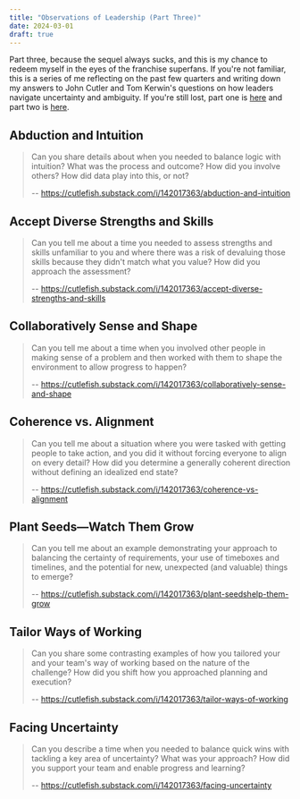 ```yaml
---
title: "Observations of Leadership (Part Three)"
date: 2024-03-01
draft: true
---
```


Part three, because the sequel always sucks, and this is my chance to redeem myself in the eyes of the franchise superfans.
If you're not familiar, this is a series of me reflecting on the past few quarters and writing down my answers to John Cutler and Tom Kerwin's questions on how leaders navigate uncertainty and ambiguity.
If you're still lost, part one is [here](/observations-of-leadership-part-one) and part two is [here](/observations-of-leadership-part-two).

## Abduction and Intuition

> Can you share details about when you needed to balance logic with intuition?
> What was the process and outcome?
> How did you involve others?
> How did data play into this, or not?
>
> -- <https://cutlefish.substack.com/i/142017363/abduction-and-intuition>

## Accept Diverse Strengths and Skills

> Can you tell me about a time you needed to assess strengths and skills unfamiliar to you and where there was a risk of devaluing those skills because they didn't match what you value?
> How did you approach the assessment?
>
> -- <https://cutlefish.substack.com/i/142017363/accept-diverse-strengths-and-skills>

## Collaboratively Sense and Shape

> Can you tell me about a time when you involved other people in making sense of a problem and then worked with them to shape the environment to allow progress to happen?
>
> -- <https://cutlefish.substack.com/i/142017363/collaboratively-sense-and-shape>

## Coherence vs. Alignment

> Can you tell me about a situation where you were tasked with getting people to take action, and you did it without forcing everyone to align on every detail?
> How did you determine a generally coherent direction without defining an idealized end state?
>
> -- <https://cutlefish.substack.com/i/142017363/coherence-vs-alignment>

## Plant Seeds—Watch Them Grow

> Can you tell me about an example demonstrating your approach to balancing the certainty of requirements, your use of timeboxes and timelines, and the potential for new, unexpected (and valuable) things to emerge?
>
> -- <https://cutlefish.substack.com/i/142017363/plant-seedshelp-them-grow>

## Tailor Ways of Working

> Can you share some contrasting examples of how you tailored your and your team's way of working based on the nature of the challenge?
> How did you shift how you approached planning and execution?
>
> -- <https://cutlefish.substack.com/i/142017363/tailor-ways-of-working>

## Facing Uncertainty

> Can you describe a time when you needed to balance quick wins with tackling a key area of uncertainty?
> What was your approach?
> How did you support your team and enable progress and learning?
>
> -- <https://cutlefish.substack.com/i/142017363/facing-uncertainty>
